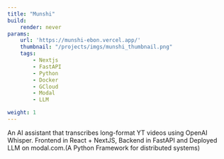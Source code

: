 ```yaml
---
title: "Munshi"
build:
    render: never
params:
    url: 'https://munshi-ebon.vercel.app/'
    thumbnail: "/projects/imgs/munshi_thumbnail.png"
    tags:
        - Nextjs
        - FastAPI 
        - Python
        - Docker
        - GCloud
        - Modal
        - LLM

weight: 1
---
```


An AI assistant that transcribes long-format YT videos using OpenAI Whisper. Frontend in React + NextJS, Backend in FastAPI and Deployed LLM on modal.com.(A Python Framework for distributed systems)